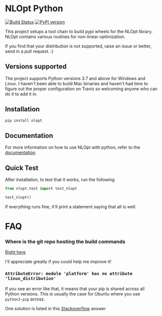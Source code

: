 NLOpt Python
============

[![Build Status](https://travis-ci.com/DanielBok/nlopt-python.svg?branch=master)](https://travis-ci.com/DanielBok/nlopt-python) 
[![PyPI version](https://badge.fury.io/py/nlopt.svg)](https://badge.fury.io/py/nlopt)

This project setups a tool chain to build pypi wheels for the NLOpt 
library. NLOpt contains various routines for non-linear optimization.

If you find that your distribution is not supported, raise an issue or
better, send in a pull request. :) 

## Versions supported

The project supports Python versions 3.7 and above for Windows and Linux.
I haven't been able to build Mac binaries and haven't had time to figure
out the proper configuration on Travis so welcoming anyone who can do it
to add it in. 

## Installation

```bash
pip install nlopt
```

## Documentation

For more information on how to use NLOpt with python, refer to the [documentation](https://nlopt.readthedocs.io/en/latest/NLopt_Python_Reference/).

## Quick Test

After installation, to test that it works, run the following

```python
from nlopt.test import test_nlopt

test_nlopt()
```

If everything runs fine, it'll print a statement saying that all is well.

FAQ
===

### Where is the git repo hosting the build commands

[Right here]( https://github.com/DanielBok/nlopt-python.git)

I'll appreciate greatly if you could help me improve it!

### `AttributeError: module 'platform' has no attribute 'linux_distribution'`

If you see an error like that, it means that your pip is shared across all Python
versions. This is usually the case for Ubuntu where you use `python3-pip` across.

One solution is listed in this [Stackoverflow](https://stackoverflow.com/questions/58758447/how-to-fix-module-platform-has-no-attribute-linux-distribution-when-instal) 
answer
